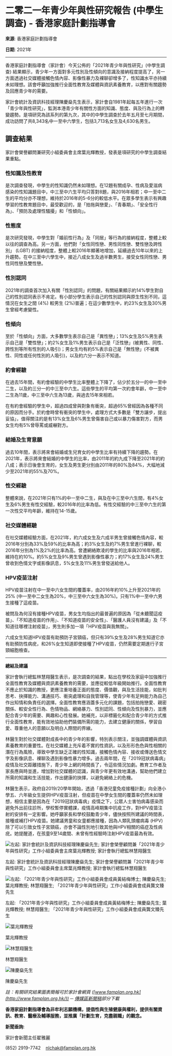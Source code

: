# 二零二一年青少年與性研究報告 (中學生調查) - 香港家庭計劃指導會

**來源**: 香港家庭計劃指導會

**日期**: 2021年

---

香港家庭計劃指導會（家計會）今天公佈的「2021年青少年與性研究」(中學生調查) 結果顯示，青少年一方面對多元性別及性傾向的意識及接納程度提高了，另一方面透過社交媒體接觸色情內容、影像性暴力及裸聊卻增多了，性知識水平亦持續未如理想。該會呼籲加強推行全面性教育及媒體與資訊素養教育，以應對有關趨勢及回應青少年的需要。

家計會統計及資訊科技經理陳慶燊先生表示，家計會自1981年起每五年進行一次「青少年與性研究」，監測本港青少年有關性方面的知識、態度、與及行為上的轉變趨勢。是項研究為該系列的第九次，其中的中學生調查於去年五月至七月期間，成功訪問了共8,343名中一至中六學生，包括3,713名女生及4,630名男生。

## 調查結果

家計會榮譽顧問兼研究小組委員會主席葉兆輝教授，發表是項研究的中學生調查結果重點。

### 性知識及性教育

是次調查發現，中學生的性知識仍然未如理想。在12題有關成孕、性病及愛滋病感染的性知識題目中，中三至中六生平均只答對8題，與2016年相若；中一至中二生的平均分亦不理想，維持於2016年的5-6分的較低水平。在眾多學生表示有興趣學習的性教育題目中，最受歡迎的，是「拍拖與戀愛」、「青春期」、「安全性行為」、「預防及處理性騷擾」和「性傾向」。

### 性態度

是次研究發現，中學生對「婚前性行為」及「同居」等行為的接納程度，整體上較以往的調查為高。另一方面，他們對「女性同性戀、男性同性戀、雙性戀及跨性別」 (LGBT) 的接納程度，整體上較2016年顯著地增加，延續過去10年以來的上升趨勢。在中三至中六學生中，接近八成女生及過半數男生，接受女性同性戀、男性同性戀及雙性戀。

### 性別認同

2021年的調查首次加入有關「性別認同」的問題，有關結果顯示約14%學生對自己的性別認同表示不肯定。有小部分學生表示自己的性別認同與原生性別不同，這情況在女生之間 (4%) 較男生 (2%)普遍；在這少數學生中，約23%女生及30%男生曾經考慮變性。

### 性傾向

至於「性傾向」方面，大多數學生表示自己是「異性戀」；13%女生及5%男生表示自己是「雙性戀」；約2%女生及1%男生表示自己是「泛性戀」(被異性、同性、跨性別等所有性別的人吸引)；男女生均有約5%表示自己是「無性戀」(不被異性、同性或任何性別的人吸引)，以及約六分一表示不知道。

### 約會經驗

在過去15年間，有約會經驗的中學生比率整體上下降了，佔少於五分一的中一至中二生，以及約三分一的中三至中六生。這些學生的平均第一次約會年齡，中一至中二生為11歲，中三至中六生為13歲，與過去15年來相若。

在有約會經驗的學生中，超過四成曾與對象有衝突，超過65%曾經因為各種不同的原因而分手。於約會時曾有衝突的學生中，處理方式大多數是「雙方讓步，提出妥協」，值得關注的是有13%女生及6%男生曾傷害自己或以暴力傷害對方，而男女生均有5%曾辱罵或威嚇對方。

### 結婚及生育意願

過去10年間，表示將來會結婚或生兒育女的中學生比率有持續下降的趨勢。在2021年，表示將來會結婚的中學生的比率，由2011年的約九成下降至2021年的約八成；表示日後會生育的，女生及男生更分別由2011年的80%及84%，大幅地減少至2021年的55%及70%。

### 性交經驗

整體來說，在2021年只有1%的中一至中二生，與及在中三至中六生間，有4%女生及6%男生有性交經驗，較2016年的比率為低。有性交經驗的中三至中六生的第一次性交平均年齡，維持在14-15歲。

### 社交媒體經驗

在社交媒體經驗方面，在2021年，約六成女生及六成半男生曾接觸色情內容，較2016年分別為33%及59%的比率為高；約3%女生及約7%男生曾進行裸聊，較2016年分別為1%及2%的比率為高。曾遭網絡欺凌的學生的比率與2016年相若，維持在約10%。約5%女生及9%男生曾遇到影像性暴力；約17%女生及24%男生曾收到色情文字或影像訊息，5%女生及11%男生曾發送給他人。

### HPV疫苗注射

HPV疫苗注射在中一至中六女生間的覆蓋率，由2016年約10%上升至2021年的25% (中一至中二女生為20%，中三至中六女生為30%)。只有1%中一至中六男生接種了這疫苗。

被問及為何沒有接種HPV疫苗，男女生均指出的最普遍的原因為「從未聽聞這疫苗」、「不知道疫苗的作用」、「不知道疫苗的安全性」、「醫護人員沒有建議」及「不知道往哪裡注射疫苗」，男生則多加一項「HPV疫苗與我無關」。

六成女生知道HPV疫苗有助預防子宮頸癌，但只有39%女生及28%男生知道它亦有助預防性病疣，和26%女生知道即使接種了HPV疫苗，仍然需要定期進行子宮頸細胞檢查。

---

**總結及建議**

家計會執行總監林慧翔醫生表示，是次調查的結果，點出在學校及家庭中加強推行全面性教育及媒體與資訊素養教育的需要，並應從較低年級開始推行。全面性教育不應止於知識的教授，更應注重培養正面的態度、價值觀，與及生活技能，如批判思考、抉擇能力、溝通技巧、衝突處理和自我管理等，使青少年有足夠能力為自己作出知情和負責任的選擇。全面性教育應涵蓋多元化的課題，包括拍拖戀愛、親密關係、較安全性行為、色情物品、網絡暴力、性別認同、性傾向及性別暴力，並應配合青少年的需要、興趣和心性發展。她補充，以非標籤化和配合青少年的方式推行全面性教育，能有效地協助他們裝備所需的能力，去建立健康的關係，學習自愛、尊重他人的意願以及明白人際間的界線。

林醫生對於社交媒體對成長中的青少年的影響，特別表示關注，並強調媒體與資訊素養教育的重要性。在社交媒體上充斥着不實的性資訊，以及形形色色與性相關的潛在行為風險，導致中學生缺乏正確的性知識，接觸色情內容、接收或傳送色情文字及影像訊息、裸聊及遇到影像性暴力增多。過去兩年間，在「2019冠狀病毒病」疫情及社交距離措施下，青少年上網的時間長了，令這些情況加劇。教育工作者及家長應與時並進，增加對社交媒體的認識，與青少年更有效地溝通，幫助他們建立所需的知識和生活技能，作出健康的抉擇，以避免網絡上的危機。

林醫生表示，政府自2019/20學年開始，透過「香港兒童免疫接種計劃」向全港小學五、六年級女生提供HPV疫苗注射，但疫苗在中學女生間的覆蓋率仍然未如理想，相信主要是因為在「2019冠狀病毒病」疫情之下，公眾人士害怕病毒感染而避免外出前往診所，學校暫停實體課，疫情高峰期集中抗疫工作，對HPV疫苗注射的安排有一定影響。她呼籲家長和學校鼓勵青少年，儘快按照所建議的時間表，接種或補打HPV疫苗。她建議男童和女童都應接種，因為人類乳頭瘤病毒 (HPV) 除了可以引致女性子宮頸癌，亦會不論性別地引致其他與HPV相關的癌症及性病疣。她提醒道，在孩童9至14歲間、未曾有性經驗時注射HPV疫苗最為有效。

![左起: 家計會統計及資訊科技經理陳慶燊先生; 家計會榮譽顧問兼「2021年青少年與性研究」工作小組委員會主席葉兆輝教授; 家計會執行總監林慧翔醫生](/files/media/press-release/2022/YSS_1.jpg)

左起: 家計會統計及資訊科技經理陳慶燊先生; 家計會榮譽顧問兼「2021年青少年與性研究」工作小組委員會主席葉兆輝教授; 家計會執行總監林慧翔醫生

![左起: 「2021年青少年與性研究」工作小組委員會成員黃結梅博士; 陳慶燊先生; 葉兆輝教授; 林慧翔醫生; 「2021年青少年與性研究」工作小組委員會成員龔文臻先生](/files/media/press-release/2022/YSS_2.jpg)

左起: 「2021年青少年與性研究」工作小組委員會成員黃結梅博士; 陳慶燊先生; 葉兆輝教授; 林慧翔醫生; 「2021年青少年與性研究」工作小組委員會成員龔文臻先生

![葉兆輝教授](/files/media/press-release/2022/YSS_3.jpg)

葉兆輝教授

![林慧翔醫生](/files/media/press-release/2022/YSS_4.jpg)

林慧翔醫生

![陳慶燊先生](/files/media/press-release/2022/YSS_5.jpg)

陳慶燊先生

_註：有關研究結果圖表簡報可於家計會網頁 ([www.famplan.org.hk](http://www.famplan.org.hk/)) ─ [傳媒區新聞稿](https://www.famplan.org.hk/zh/media-centre/press-releases)部分下載_

**香港家庭計劃指導會為非牟利志願機構，提倡性與生殖健康與權利，提供有關資訊、教育、醫療及輔導服務，並推廣「計劃生育，克盡親職」的觀念。**

**新聞垂詢**:

家計會新聞主任翟雅麗

(852) 2919-7742    [nlchak@famplan.org.hk](mailto:nlchak@famplan.org.hk)